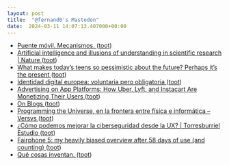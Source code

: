 ```yaml
---
layout: post
title:  "@fernand0's Mastodon"
date:  2024-03-11 14:07:13.407000+00:00
---
```

*  [Puente móvil. Mecanismos. ](https://www.flickr.com/photos/fernand0/53564890733) ([toot](https://mastodon.social/@fernand0/112077441161698541))
*  [Artificial intelligence and illusions of understanding in scientific research \| Nature ](https://www.nature.com/articles/s41586-024-07146-) ([toot](https://mastodon.social/@fernand0/112077427838750549))
*  [What makes today’s teens so pessimistic about the future? Perhaps it’s the present  ](https://www.theguardian.com/commentisfree/2024/mar/05/teens-pessimistic-future-rishi-sunak?CMP=Share_iOSApp_Othe) ([toot](https://mastodon.social/@fernand0/112077100288885490))
*  [Identidad digital europea: voluntaria pero obligatoria ](https://www.marilink.net/2024/02/identidad-digital-europea-voluntaria-obligatori) ([toot](https://mastodon.social/@fernand0/112076779989551224))
*  [Advertising on App Platforms: How Uber, Lyft, and Instacart Are Monetizing Their Users  ](https://medium.com/@lemoccia/advertising-on-app-platforms-how-uber-lyft-and-instacart-are-monetizing-their-users-9d9a58a06490) ([toot](https://mastodon.social/@fernand0/112076638835837961))
*  [On Blogs ](https://doc.searls.com/2024/02/21/on-blogs) ([toot](https://mastodon.social/@fernand0/112076261761995947))
*  [Programming the Universe, en la frontera entre física e informática – Versvs ](https://www.versvs.net/programming-the-universe-en-la-frontera-entre-fisica-e-informatica) ([toot](https://mastodon.social/@fernand0/112074724343584562))
*  [¿Cómo podemos mejorar la ciberseguridad desde la UX? \| Torresburriel Estudio ](https://torresburriel.com/weblog/mejorar-la-ciberseguridad-desde-la-ux) ([toot](https://mastodon.social/@fernand0/112072780766524674))
*  [Fairphone 5: my heavily biased overview after 58 days of use (and counting) ](https://ounapuu.ee/posts/2024/03/06/fairphone5) ([toot](https://mastodon.social/@fernand0/112072662147783956))
*  [Qué cosas inventan. ](https://avecesunafoto.wordpress.com/2024/03/10/que-cosas-inventan) ([toot](https://mastodon.social/@fernand0/112072549981163493))
